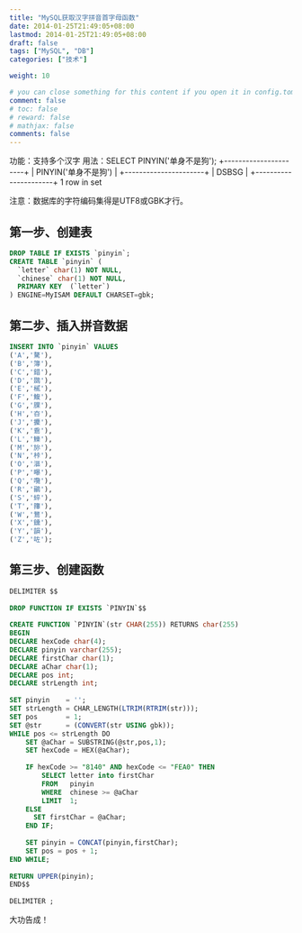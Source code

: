 ```yaml
---
title: "MySQL获取汉字拼音首字母函数"
date: 2014-01-25T21:49:05+08:00
lastmod: 2014-01-25T21:49:05+08:00
draft: false
tags: ["MySQL", "DB"]
categories: ["技术"]

weight: 10

# you can close something for this content if you open it in config.toml.
comment: false
# toc: false
# reward: false
# mathjax: false
comments: false
---
```

<!-- toc -->
功能：支持多个汉字
用法：SELECT PINYIN('单身不是狗');
+----------------------+
| PINYIN('单身不是狗') |
+----------------------+
| DSBSG                |
+----------------------+
1 row in set

注意：数据库的字符编码集得是UTF8或GBK才行。
<!-- more -->
## 第一步、创建表
``` sql
DROP TABLE IF EXISTS `pinyin`;
CREATE TABLE `pinyin` (
  `letter` char(1) NOT NULL,
  `chinese` char(1) NOT NULL,
  PRIMARY KEY  (`letter`)
) ENGINE=MyISAM DEFAULT CHARSET=gbk;
```

## 第二步、插入拼音数据
``` sql
INSERT INTO `pinyin` VALUES
('A','驁'),
('B','簿'),
('C','錯'),
('D','鵽'),
('E','樲'),
('F','鰒'),
('G','腂'),
('H','夻'),
('J','攈'),
('K','穒'),
('L','鱳'),
('M','旀'),
('N','桛'),
('O','漚'),
('P','曝'),
('Q','囕'),
('R','鶸'),
('S','蜶'),
('T','籜'),
('W','鶩'),
('X','鑂'),
('Y','韻'),
('Z','咗');
```

## 第三步、创建函数
``` sql
DELIMITER $$
 
DROP FUNCTION IF EXISTS `PINYIN`$$
 
CREATE FUNCTION `PINYIN`(str CHAR(255)) RETURNS char(255)
BEGIN
DECLARE hexCode char(4);
DECLARE pinyin varchar(255);
DECLARE firstChar char(1);
DECLARE aChar char(1);
DECLARE pos int;
DECLARE strLength int;
 
SET pinyin    = '';
SET strLength = CHAR_LENGTH(LTRIM(RTRIM(str)));
SET pos       = 1;
SET @str      = (CONVERT(str USING gbk));
WHILE pos <= strLength DO
	SET @aChar = SUBSTRING(@str,pos,1);
	SET hexCode = HEX(@aChar); 
 
	IF hexCode >= "8140" AND hexCode <= "FEA0" THEN
		SELECT letter into firstChar
		FROM   pinyin
		WHERE  chinese >= @aChar
		LIMIT  1;
	ELSE 
	  SET firstChar = @aChar;
	END IF;
 
	SET pinyin = CONCAT(pinyin,firstChar);
	SET pos = pos + 1;
END WHILE;  
 
RETURN UPPER(pinyin);
END$$
 
DELIMITER ;
```

大功告成！